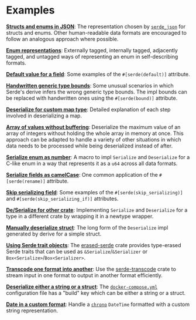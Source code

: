 # Examples

**[Structs and enums in JSON](json.md)**: The representation chosen by
[`serde_json`](https://github.com/serde-rs/json) for structs and enums. Other
human-readable data formats are encouraged to follow an analogous approach where
possible.

**[Enum representations](enum-representations.md)**: Externally tagged,
internally tagged, adjacently tagged, and untagged ways of representing an enum
in self-describing formats.

**[Default value for a field](attr-default.md)**: Some examples of the
`#[serde(default)]` attribute.

**[Handwritten generic type bounds](attr-bound.md)**: Some unusual scenarios in
which Serde's derive infers the wrong generic type bounds. The impl bounds can
be replaced with handwritten ones using the `#[serde(bound)]` attribute.

**[Deserialize for custom map type](deserialize-map.md)**: Detailed explanation
of each step involved in deserializing a map.

**[Array of values without buffering](stream-array.md)**: Deserialize the
maximum value of an array of integers without holding the whole array in memory
at once. This approach can be adapted to handle a variety of other situations in
which data needs to be processed while being deserialized instead of after.

**[Serialize enum as number](enum-number.md)**: A macro to impl `Serialize` and
`Deserialize` for a C-like enum in a way that represents it as a `u64` across
all data formats.

**[Serialize fields as camelCase](attr-rename.md)**: One common application of
the `#[serde(rename)]` attribute.

**[Skip serializing field](attr-skip-serializing.md)**: Some examples of the
`#[serde(skip_serializing)]` and `#[serde(skip_serializing_if)]` attributes.

**[De/Serialize for other crate](newtype-wrapper.md)**: Implementing `Serialize`
and `Deserialize` for a type in a different crate by wrapping it in a newtype
wrapper.

**[Manually deserialize struct](deserialize-struct.md)**: The long form of the
`Deserialize` impl generated by derive for a simple struct.

**[Using Serde trait objects](trait-objects.md)**: The
[erased-serde](https://github.com/dtolnay/erased-serde) crate provides
type-erased Serde traits that can be used as `&Serialize`/`&Serializer` or
`Box<Serialize>`/`Box<Serializer>`.

**[Transcode one format into another](transcode.md)**: Use the
[serde-transcode](https://github.com/sfackler/serde-transcode) crate to stream
input in one format to output in another format efficiently.

**[Deserialize either a string or a struct](string-or-struct.md)**: The
[`docker-compose.yml`](https://docs.docker.com/compose/compose-file/#/build)
configuration file has a "build" key which can be either a string or a struct.

**[Date in a custom format](custom-date-format.md)**: Handle a
[`chrono`](https://github.com/chronotope/chrono) `DateTime` formatted with a
custom string representation.

